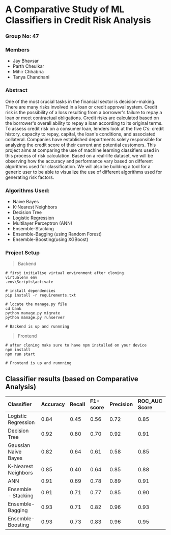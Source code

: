 # A Comparative Study of ML Classifiers in Credit Risk Analysis

### Group No: 47

### Members
- Jay Bhavsar
- Parth Cheulkar
- Mihir Chhabria
- Tanya Chandnani

### Abstract
One of the most crucial tasks in the financial sector is decision-making. There are many risks involved in a loan or credit approval system. Credit risk is the possibility of a loss resulting from a borrower's failure to repay a loan or meet contractual obligations. Credit risks are calculated based on the borrower's overall ability to repay a loan according to its original terms. To assess credit risk on a consumer loan, lenders look at the five C’s: credit history, capacity to repay, capital, the loan's conditions, and associated collateral. Companies have established departments solely responsible for analyzing the credit score of their current and potential customers. This project aims at comparing the use of machine learning classifiers used in this process of risk calculation. Based on a real-life dataset, we will be observing how the accuracy and performance vary based on different algorithms used for classification. We will also be building a tool for a generic user to be able to visualize the use of different algorithms used for generating risk factors.

### Algorithms Used:
- Naive Bayes
- K-Nearest Neighbors
- Decision Tree
- Logistic Regression
- Multilayer Perceptron (ANN)
- Ensemble-Stacking
- Ensemble-Bagging (using Random Forest)
- Ensemble-Boosting(using XGBoost)

### Project Setup

> Backend 
```
# first initialise virtual environment after cloning
virtualenv env
.env\Scripts\activate

# install dependencies
pip install -r requirements.txt

# locate the manage.py file
cd bank
python manage.py migrate
python manage.py runserver

# Backend is up and runnning
```
> Frontend
```
# after cloning make sure to have npm installed on your device
npm install
npm run start

# Frontend is up and runnning
```

## Classifier results (based on Comparative Analysis)


|Classifier |Accuracy |Recall |F1-score |Precision | ROC_AUC Score | 
|:----------|:--------|:------|:--------|:---------|:--------------|
|Logistic Regression |0.84 |0.45 |0.56 |0.72 |0.85|
|Decision Tree |0.92 |0.80 |0.70 |0.92 |0.91|
|Gaussian Naive Bayes|0.82|0.64|0.61|0.58|0.85|
|K-Nearest Neighbors| 0.85|0.40|0.64|0.85|0.88
|ANN| 0.91| 0.69|0.78|0.89|0.91
|Ensemble - Stacking|0.91|0.71|0.77|0.85|0.90
|Ensemble- Bagging| 0.93|0.71|0.82|0.96|0.93|
|Ensemble- Boosting|0.93|0.73|0.83|0.96|0.95

